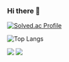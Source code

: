 ### Hi there 👋


[![Solved.ac Profile](http://mazassumnida.wtf/api/generate_badge?boj=korean419)](https://solved.ac/korean419)

![Top Langs](https://github-readme-stats.vercel.app/api/top-langs/?username=seongyunlee)

<img src="https://img.shields.io/badge/NodeJS-339933?style=for-the-badge&logo=Node.js&logoColor=white">
<img src="https://img.shields.io/badge/NodeJS-339933?style=for-the-badge&logo=Node.js&logoColor=white">
